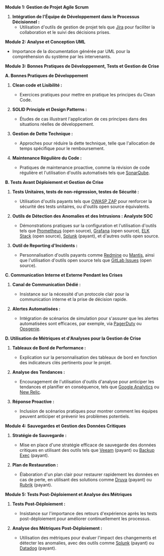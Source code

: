 **Module 1: Gestion de Projet Agile Scrum**

1. **Intégration de l'Équipe de Développement dans le Processus Décisionnel :**
   - Utilisation d'outils de gestion de projet tels que [Jira](https://www.atlassian.com/software/jira) pour faciliter la collaboration et le suivi des décisions prises.

**Module 2: Analyse et Conception UML**

   - Importance de la documentation générée par UML pour la compréhension du système par les intervenants.

**Module 3: Bonnes Pratiques de Développement, Tests et Gestion de Crise**

**A. Bonnes Pratiques de Développement**

   1. **Clean code et Lisibilité :**
      - Exercices pratiques pour mettre en pratique les principes du Clean Code.

   2. **SOLID Principle et Design Patterns :**
      - Études de cas illustrant l'application de ces principes dans des situations réelles de développement.

   3. **Gestion de Dette Technique :**
      - Approches pour réduire la dette technique, telle que l'allocation de temps spécifique pour le remboursement.

   4. **Maintenance Régulière du Code :**
      - Pratiques de maintenance proactive, comme la révision de code régulière et l'utilisation d'outils automatisés tels que [SonarQube](https://www.sonarqube.org/).

**B. Tests Avant Déploiement et Gestion de Crise**

   1. **Tests Unitaires, tests de non-régression, testes de Sécurité :**
      - Utilisation d'outils payants tels que [OWASP ZAP](https://www.zaproxy.org/) pour renforcer la sécurité des tests unitaires, ou d'outils open source équivalents.

   2. **Outils de Détection des Anomalies et des Intrusions : Analyste SOC**
      - Démonstrations pratiques sur la configuration et l'utilisation d'outils tels que [Prometheus](https://prometheus.io/) (open source), [Grafana](https://grafana.com/) (open source), [ELK Stack](https://www.elastic.co/what-is/elk-stack) (open source), [Splunk](https://www.splunk.com/) (payant), et d'autres outils open source.

   3. **Outil de Reporting d'Incidents :**
      - Personnalisation d'outils payants comme [Redmine](https://www.redmine.org/) ou [Mantis](https://www.mantisbt.org/), ainsi que l'utilisation d'outils open source tels que [GitLab Issues](https://docs.gitlab.com/ee/user/project/issues/) (open source).

**C. Communication Interne et Externe Pendant les Crises**

   1. **Canal de Communication Dédié :**
      - Insistance sur la nécessité d'un protocole clair pour la communication interne et la prise de décision rapide.

   2. **Alertes Automatisées :**
      - Intégration de scénarios de simulation pour s'assurer que les alertes automatisées sont efficaces, par exemple, via [PagerDuty](https://www.pagerduty.com/) ou [Opsgenie](https://www.atlassian.com/software/opsgenie).

**D. Utilisation de Métriques et d'Analyses pour la Gestion de Crise**

   1. **Tableaux de Bord de Performance :**
      - Explication sur la personnalisation des tableaux de bord en fonction des indicateurs clés pertinents pour le projet.

   2. **Analyse des Tendances :**
      - Encouragement de l'utilisation d'outils d'analyse pour anticiper les tendances et planifier en conséquence, tels que [Google Analytics](https://analytics.google.com/) ou [New Relic](https://newrelic.com/).

   3. **Réponse Proactive :**
      - Inclusion de scénarios pratiques pour montrer comment les équipes peuvent anticiper et prévenir les problèmes potentiels.

**Module 4: Sauvegardes et Gestion des Données Critiques**

   1. **Stratégie de Sauvegarde :**
      - Mise en place d'une stratégie efficace de sauvegarde des données critiques en utilisant des outils tels que [Veeam](https://www.veeam.com/) (payant) ou [Backup Exec](https://www.veritas.com/backup) (payant).

   2. **Plan de Restauration :**
      - Élaboration d'un plan clair pour restaurer rapidement les données en cas de perte, en utilisant des solutions comme [Druva](https://www.druva.com/) (payant) ou [Rubrik](https://www.rubrik.com/) (payant).

**Module 5: Tests Post-Déploiement et Analyse des Métriques**

   1. **Tests Post-Déploiement :**
      - Insistance sur l'importance des retours d'expérience après les tests post-déploiement pour améliorer continuellement les processus.

   2. **Analyse des Métriques Post-Déploiement :**
      - Utilisation des métriques pour évaluer l'impact des changements et détecter les anomalies, avec des outils comme [Splunk](https://www.splunk.com/) (payant) ou [Datadog](https://www.datadoghq.com/) (payant).
